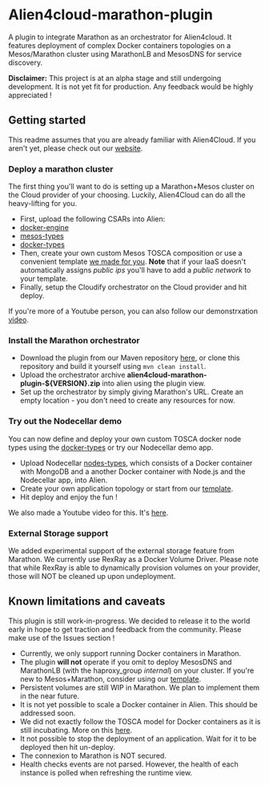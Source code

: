 # Alien4cloud-marathon-plugin

A plugin to integrate Marathon as an orchestrator for Alien4cloud. It features deployment of complex Docker containers topologies on a Mesos/Marathon cluster using MarathonLB and MesosDNS for service discovery.

**Disclaimer:** This project is at an alpha stage and still undergoing development. It is not yet fit for production. Any feedback would be highly appreciated !

## Getting started

This readme assumes that you are already familiar with Alien4Cloud. If you aren't yet, please check out our [website](http://alien4cloud.github.io).

### Deploy a marathon cluster

The first thing you'll want to do is setting up a Marathon+Mesos cluster on the Cloud provider of your choosing. Luckily, Alien4Cloud can do all the heavy-lifting for you.
- First, upload the following CSARs into Alien:
 - [docker-engine](https://github.com/alien4cloud/samples/tree/master/docker-engine)
 - [mesos-types](https://github.com/alien4cloud/mesos-tosca-blueprints)
 - [docker-types](https://github.com/alien4cloud/docker-tosca-types/tree/master/docker-types)
- Then, create your own custom Mesos TOSCA composition or use a convenient template [we made for you](https://github.com/alien4cloud/mesos-tosca-blueprints/blob/master/topology-marathon-rexray/marathon-rexray-template.yml).
**Note** that if your IaaS doesn't automatically assigns *public ips* you'll have to add a *public network* to your template.
- Finally, setup the Cloudify orchestrator on the Cloud provider and hit deploy.

If you're more of a Youtube person, you can also follow our demonstrxation [video](https://youtu.be/IoOzf7wwCnM).

### Install the Marathon orchestrator

- Download the plugin from our Maven repository [here](https://fastconnect.org/maven/content/repositories/opensource/alien4cloud/alien4cloud-marathon-plugin/1.3.0-SM4/alien4cloud-marathon-plugin-1.3.0-SM4.zip), or clone this repository and build it yourself using `mvn clean install`.
- Upload the orchestrator archive **alien4cloud-marathon-plugin-${VERSION}.zip** into alien using the plugin view.
- Set up the orchestrator by simply giving Marathon's URL.
Create an empty location - you don't need to create any resources for now.

### Try out the Nodecellar demo

You can now define and deploy your own custom TOSCA docker node types using the [docker-types](https://github.com/alien4cloud/docker-tosca-types/tree/master/docker-types) or try our Nodecellar demo app.

- Upload Nodecellar [nodes-types](https://github.com/alien4cloud/docker-tosca-types/blob/master/nodecellar-sample-types/nodecellar-types.yml), which consists of a Docker container with MongoDB and a another Docker container with Node.js and the Nodecellar app, into Alien.
- Create your own application topology or start from our [template](https://github.com/alien4cloud/docker-tosca-types/blob/master/topology-nodecellar-sample/nodecellar-template.yml).
- Hit deploy and enjoy the fun !

We also made a Youtube video for this. It's [here](https://www.youtube.com/watch?v=kXrNanNMkhU).

### External Storage support

We added experimental support of the external storage feature from Marathon. We currently use RexRay as a Docker Volume Driver. Please note that while RexRay is able to dynamically provision volumes on your provider, those will NOT be cleaned up upon undeployment.

## Known limitations and caveats

This plugin is still work-in-progress. We decided to release it to the world early in hope to get traction and feedback from the community. Please make use of the Issues section !

- Currently, we only support running Docker containers in Marathon.
- The plugin **will not** operate if you omit to deploy MesosDNS and MarathonLB (with the haproxy_group *internal*) on your cluster. If you're new to Mesos+Marathon, consider using our [template]((https://github.com/alien4cloud/mesos-tosca-blueprints/blob/master/topology-marathon-rexray/marathon-rexray-template.yml)).
- Persistent volumes are still WIP in Marathon. We plan to implement them in the near future.
- It is not yet possible to scale a Docker container in Alien. This should be addressed soon.
- We did not exactly follow the TOSCA model for Docker containers as it is still incubating. More on this [here](https://github.com/alien4cloud/docker-tosca-types).
- It not possible to stop the deployment of an application. Wait for it to be deployed then hit un-deploy.
- The connexion to Marathon is NOT secured.
- Health checks events are not parsed. However, the health of each instance is polled when refreshing the runtime view.

